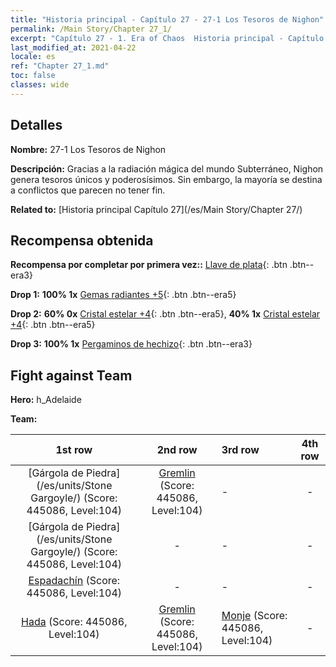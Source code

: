 ```yaml
---
title: "Historia principal - Capítulo 27 - 27-1 Los Tesoros de Nighon"
permalink: /Main Story/Chapter 27_1/
excerpt: "Capítulo 27 - 1. Era of Chaos  Historia principal - Capítulo 27_1. 27-1 Los Tesoros de Nighon"
last_modified_at: 2021-04-22
locale: es
ref: "Chapter 27_1.md"
toc: false
classes: wide
---
```


## Detalles

 **Nombre:** 27-1 Los Tesoros de Nighon

 **Descripción:** Gracias a la radiación mágica del mundo Subterráneo, Nighon genera tesoros únicos y poderosísimos. Sin embargo, la mayoría se destina a conflictos que parecen no tener fin.

 **Related to:** [Historia principal Capítulo 27](/es/Main Story/Chapter 27/)

## Recompensa obtenida

 **Recompensa por completar por primera vez::** [Llave de plata](/ItemsES/con_693/){: .btn .btn--era3}

 **Drop 1:** **100% 1x** [Gemas radiantes +5](/ItemsES/mat_100/){: .btn .btn--era5}

 **Drop 2:** **60% 0x** [Cristal estelar +4](/ItemsES/mat_94/){: .btn .btn--era5}, **40% 1x** [Cristal estelar +4](/ItemsES/mat_94/){: .btn .btn--era5}

 **Drop 3:** **100% 1x** [Pergaminos de hechizo](/ItemsES/con_694/){: .btn .btn--era3}


## Fight against Team
 **Hero:** h_Adelaide

 **Team:**


  | 1st row | 2nd row | 3rd row | 4th row |
  |:----:|:----:|:----|:----:|
  | [Gárgola de Piedra](/es/units/Stone Gargoyle/) (Score: 445086, Level:104)  | [Gremlin](/es/units/Gremlin/) (Score: 445086, Level:104)  | - | - |
  | [Gárgola de Piedra](/es/units/Stone Gargoyle/) (Score: 445086, Level:104)  | - | - | - |
  | [Espadachín](/es/units/Swordsman/) (Score: 445086, Level:104)  | - | - | - |
  | [Hada](/es/units/Sprite/) (Score: 445086, Level:104)  | [Gremlin](/es/units/Gremlin/) (Score: 445086, Level:104)  | [Monje](/es/units/Monk/) (Score: 445086, Level:104)  | - |


